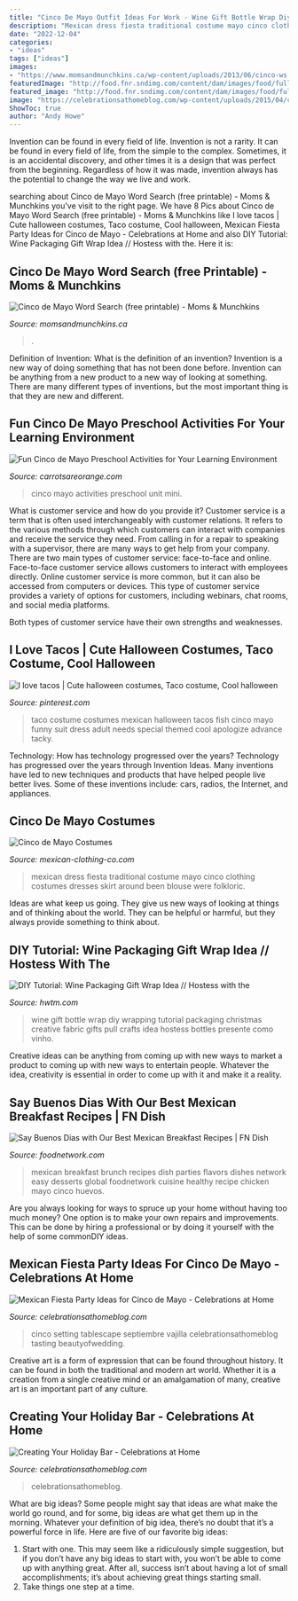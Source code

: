 ```yaml
---
title: "Cinco De Mayo Outfit Ideas For Work - Wine Gift Bottle Wrap Diy Wrapping Tutorial Packaging Christmas Creative Fabric Gifts Pull Crafts Idea Hostess Bottles Presente Como Vinho"
description: "Mexican dress fiesta traditional costume mayo cinco clothing costumes dresses skirt around been blouse were folkloric"
date: "2022-12-04"
categories:
- "ideas"
tags: ["ideas"]
images:
- "https://www.momsandmunchkins.ca/wp-content/uploads/2013/06/cinco-ws.png"
featuredImage: "http://food.fnr.sndimg.com/content/dam/images/food/fullset/2017/2/6/0/FNK_Mexican-Breakfast-Opener_s4x3.jpg.rend.hgtvcom.1280.960.suffix/1486405317393.jpeg"
featured_image: "http://food.fnr.sndimg.com/content/dam/images/food/fullset/2017/2/6/0/FNK_Mexican-Breakfast-Opener_s4x3.jpg.rend.hgtvcom.1280.960.suffix/1486405317393.jpeg"
image: "https://celebrationsathomeblog.com/wp-content/uploads/2015/04/cinco-de-mayo-party-table-setting-ideas.jpg"
ShowToc: true
author: "Andy Howe"
---
```



Invention can be found in every field of life.
Invention is not a rarity. It can be found in every field of life, from the simple to the complex. Sometimes, it is an accidental discovery, and other times it is a design that was perfect from the beginning. Regardless of how it was made, invention always has the potential to change the way we live and work.

	

		
searching about Cinco de Mayo Word Search (free printable) - Moms &amp; Munchkins you've visit to the right page. We have 8 Pics about Cinco de Mayo Word Search (free printable) - Moms &amp; Munchkins like I love tacos | Cute halloween costumes, Taco costume, Cool halloween, Mexican Fiesta Party Ideas for Cinco de Mayo - Celebrations at Home and also DIY Tutorial: Wine Packaging Gift Wrap Idea // Hostess with the. Here it is:
		
    
## Cinco De Mayo Word Search (free Printable) - Moms &amp; Munchkins

<img loading=lazy src="https://www.momsandmunchkins.ca/wp-content/uploads/2013/06/cinco-ws.png" onerror="this.onerror=null;this.src='https://tse3.mm.bing.net/th?id=OIP._vZFKdiJGcWrxR9HSI08zAAAAA&amp;pid=15.1';" alt="Cinco de Mayo Word Search (free printable) - Moms &amp; Munchkins">

_Source: momsandmunchkins.ca_

>. 

	

Definition of Invention: What is the definition of an invention?
Invention is a new way of doing something that has not been done before. Invention can be anything from a new product to a new way of looking at something. There are many different types of inventions, but the most important thing is that they are new and different.

    
## Fun Cinco De Mayo Preschool Activities For Your Learning Environment

<img loading=lazy src="https://carrotsareorange.com/wp-content/uploads/2012/05/Cinco-De-Mayo-Preschool-Activities.jpg" onerror="this.onerror=null;this.src='https://tse4.mm.bing.net/th?id=OIP.s5GpjC2DgqeOJqjSumkcDwHaLG&amp;pid=15.1';" alt="Fun Cinco de Mayo Preschool Activities for Your Learning Environment">

_Source: carrotsareorange.com_

>cinco mayo activities preschool unit mini. 

	

What is customer service and how do you provide it?
Customer service is a term that is often used interchangeably with customer relations. It refers to the various methods through which customers can interact with companies and receive the service they need. From calling in for a repair to speaking with a supervisor, there are many ways to get help from your company.
There are two main types of customer service: face-to-face and online. Face-to-face customer service allows customers to interact with employees directly. Online customer service is more common, but it can also be accessed from computers or devices. This type of customer service provides a variety of options for customers, including webinars, chat rooms, and social media platforms.

Both types of customer service have their own strengths and weaknesses.

    
## I Love Tacos | Cute Halloween Costumes, Taco Costume, Cool Halloween

<img loading=lazy src="https://i.pinimg.com/736x/3e/ae/4c/3eae4c946b3da61a08ef8ad2ca366cc7--taco-costume-fish-costume.jpg" onerror="this.onerror=null;this.src='https://tse3.mm.bing.net/th?id=OIP.WODqr62ITfd5f6hM3lxlmQHaLm&amp;pid=15.1';" alt="I love tacos | Cute halloween costumes, Taco costume, Cool halloween">

_Source: pinterest.com_

>taco costume costumes mexican halloween tacos fish cinco mayo funny suit dress adult needs special themed cool apologize advance tacky. 

	

Technology: How has technology progressed over the years?
Technology has progressed over the years through Invention Ideas. Many inventions have led to new techniques and products that have helped people live better lives. Some of these inventions include: cars, radios, the Internet, and appliances.

    
## Cinco De Mayo Costumes

<img loading=lazy src="https://www.mexican-clothing-co.com/images/MXCCO00680-1-Mexican-Fiesta-Dress.jpg" onerror="this.onerror=null;this.src='https://tse2.mm.bing.net/th?id=OIP.MdTZZ0cHUlUg13RIqIN96wHaLH&amp;pid=15.1';" alt="Cinco de Mayo Costumes">

_Source: mexican-clothing-co.com_

>mexican dress fiesta traditional costume mayo cinco clothing costumes dresses skirt around been blouse were folkloric. 

	

Ideas are what keep us going. They give us new ways of looking at things and of thinking about the world. They can be helpful or harmful, but they always provide something to think about.

    
## DIY Tutorial: Wine Packaging Gift Wrap Idea // Hostess With The

<img loading=lazy src="https://www.hwtm.com/wp-content/uploads/2012/11/Gift-Wrap-Tutorial-1.jpg" onerror="this.onerror=null;this.src='https://tse4.mm.bing.net/th?id=OIP.TzgaXlbQk1-TtxVXawwMZwHaLH&amp;pid=15.1';" alt="DIY Tutorial: Wine Packaging Gift Wrap Idea // Hostess with the">

_Source: hwtm.com_

>wine gift bottle wrap diy wrapping tutorial packaging christmas creative fabric gifts pull crafts idea hostess bottles presente como vinho. 

	

Creative ideas can be anything from coming up with new ways to market a product to coming up with new ways to entertain people. Whatever the idea, creativity is essential in order to come up with it and make it a reality.

    
## Say Buenos Dias With Our Best Mexican Breakfast Recipes | FN Dish

<img loading=lazy src="http://food.fnr.sndimg.com/content/dam/images/food/fullset/2017/2/6/0/FNK_Mexican-Breakfast-Opener_s4x3.jpg.rend.hgtvcom.1280.960.suffix/1486405317393.jpeg" onerror="this.onerror=null;this.src='https://tse4.mm.bing.net/th?id=OIP.B5eMh9YC63m0KFtiEezQswHaFj&amp;pid=15.1';" alt="Say Buenos Dias with Our Best Mexican Breakfast Recipes | FN Dish">

_Source: foodnetwork.com_

>mexican breakfast brunch recipes dish parties flavors dishes network easy desserts global foodnetwork cuisine healthy recipe chicken mayo cinco huevos. 

	

Are you always looking for ways to spruce up your home without having too much money? One option is to make your own repairs and improvements. This can be done by hiring a professional or by doing it yourself with the help of some commonDIY ideas.

    
## Mexican Fiesta Party Ideas For Cinco De Mayo - Celebrations At Home

<img loading=lazy src="https://celebrationsathomeblog.com/wp-content/uploads/2015/04/cinco-de-mayo-party-table-setting-ideas.jpg" onerror="this.onerror=null;this.src='https://tse4.mm.bing.net/th?id=OIP.vOycMEnH9jVsEBANWRQQagHaKx&amp;pid=15.1';" alt="Mexican Fiesta Party Ideas for Cinco de Mayo - Celebrations at Home">

_Source: celebrationsathomeblog.com_

>cinco setting tablescape septiembre vajilla celebrationsathomeblog tasting beautyofwedding. 

	

Creative art is a form of expression that can be found throughout history. It can be found in both the traditional and modern art world. Whether it is a creation from a single creative mind or an amalgamation of many, creative art is an important part of any culture.

    
## Creating Your Holiday Bar - Celebrations At Home

<img loading=lazy src="https://celebrationsathomeblog.com/wp-content/uploads/2010/12/bar7.jpg" onerror="this.onerror=null;this.src='https://tse4.mm.bing.net/th?id=OIP.R4sRqvU38zBL8JVGCUBatwHaHo&amp;pid=15.1';" alt="Creating Your Holiday Bar - Celebrations at Home">

_Source: celebrationsathomeblog.com_

>celebrationsathomeblog. 

	

What are big ideas?
Some people might say that ideas are what make the world go round, and for some, big ideas are what get them up in the morning. Whatever your definition of big idea, there’s no doubt that it’s a powerful force in life. Here are five of our favorite big ideas: 
1. Start with one. This may seem like a ridiculously simple suggestion, but if you don’t have any big ideas to start with, you won’t be able to come up with anything great. After all, success isn’t about having a lot of small accomplishments; it’s about achieving great things starting small. 
2. Take things one step at a time.

